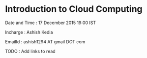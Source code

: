 # Introduction to Cloud Computing 
Date and Time : 17 December 2015 19:00 IST

Incharge : Ashish Kedia 

EmailId :  ashish1294 AT gmail DOT com

TODO : Add links to read 

